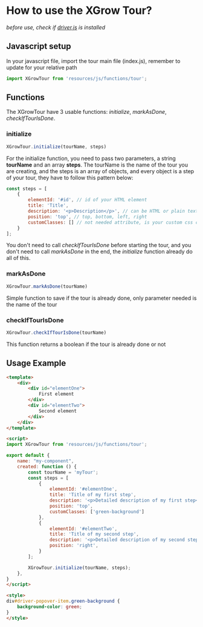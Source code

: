 # How to use the __XGrow Tour__?

_before use, check if [driver.js](https://github.com/kamranahmedse/driver.js) is installed_

## __Javascript setup__
In your javascript file, import the tour main file (index.js), remember to update for your relative path
```js
import XGrowTour from 'resources/js/functions/tour';
```
## __Functions__
The XGrowTour have 3 usable functions: _initialize_, _markAsDone_, _checkIfTourIsDone_.

### initialize
```js
XGrowTour.initialize(tourName, steps)
```
For the initialize function, you need to pass two parameters, a string __tourName__ and an array __steps__. The tourName is the name of the tour you are creating, and the steps is an array of objects, and every object is a step of your tour, they have to follow this pattern below:
```js
const steps = [
    {
        elementId: '#id', // id of your HTML element
        title: 'Title',
        description: '<p>Description</p>', // can be HTML or plain text
        position: 'top', // top, bottom, left, right
        customClasses: [] // not needed attribute, is your custom css classes
    }
];
```
You don't need to call _checkIfTourIsDone_ before starting the tour, and you don't need to call _markAsDone_ in the end, the _initialize_ function already do all of this.

### markAsDone
```js
XGrowTour.markAsDone(tourName)
```
Simple function to save if the tour is already done, only parameter needed is the name of the tour

### checkIfTourIsDone
```js
XGrowTour.checkIfTourIsDone(tourName)
```
This function returns a boolean if the tour is already done or not

## __Usage Example__
```html
<template>
    <div>
        <div id="elementOne">
            First element
        </div>
        <div id="elementTwo">
            Second element
        </div>
    </div>
</template>

<script>
import XGrowTour from 'resources/js/functions/tour';

export default {
    name: "my-component",
    created: function () {
        const tourName = 'myTour';
        const steps = [
            {
                elementId: '#elementOne',
                title: 'Title of my first step',
                description: '<p>Detailed description of my first step</p>',
                position: 'top',
                customClasses: ['green-background']
            },
            {
                elementId: '#elementTwo',
                title: 'Title of my second step',
                description: '<p>Detailed description of my second step</p>',
                position: 'right',
            }
        ];

        XGrowTour.initialize(tourName, steps);
    },
}
</script>

<style>
div#driver-popover-item.green-background {
    background-color: green;
}
</style>
```
